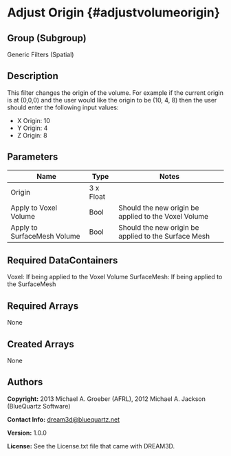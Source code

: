 Adjust Origin  {#adjustvolumeorigin}
==============================

## Group (Subgroup) ##
Generic Filters (Spatial)

## Description ##
This filter changes the origin of the volume. For example if the current origin is
at (0,0,0) and the user would like the origin to be (10, 4, 8) then the user should enter the following input values:

+ X Origin: 10
+ Y Origin: 4
+ Z Origin: 8

## Parameters ##

| Name    | Type      |  Notes |
|---------|-----------|--------|
|  Origin | 3 x Float |        |
| Apply to Voxel Volume | Bool | Should the new origin be applied to the Voxel Volume |
| Apply to SurfaceMesh Volume | Bool | Should the new origin be applied to the Surface Mesh |

## Required DataContainers ##
Voxel: If being applied to the Voxel Volume
SurfaceMesh: If being applied to the SurfaceMesh

## Required Arrays ##
None

## Created Arrays ##
None



## Authors ##

**Copyright:** 2013 Michael A. Groeber (AFRL), 2012 Michael A. Jackson (BlueQuartz Software)

**Contact Info:** dream3d@bluequartz.net

**Version:** 1.0.0

**License:**  See the License.txt file that came with DREAM3D.


